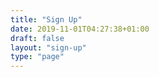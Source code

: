 ```yaml
---
title: "Sign Up"
date: 2019-11-01T04:27:38+01:00
draft: false
layout: "sign-up"
type: "page"
---
```


